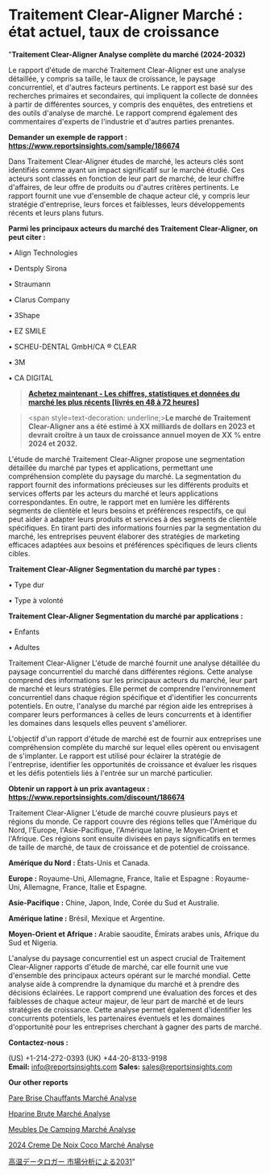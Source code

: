 # Traitement Clear-Aligner Marché : état actuel, taux de croissance

"<strong>Traitement Clear-Aligner Analyse complète du marché (2024-2032)</strong>

Le rapport d'étude de marché Traitement Clear-Aligner est une analyse détaillée, y compris sa taille, le taux de croissance, le paysage concurrentiel, et d'autres facteurs pertinents. Le rapport est basé sur des recherches primaires et secondaires, qui impliquent la collecte de données à partir de différentes sources, y compris des enquêtes, des entretiens et des outils d'analyse de marché. Le rapport comprend également des commentaires d'experts de l'industrie et d'autres parties prenantes.

<strong>Demander un exemple de rapport : </strong><strong><a href=https://www.reportsinsights.com/sample/186674>https://www.reportsinsights.com/sample/186674</a></strong>

Dans Traitement Clear-Aligner études de marché, les acteurs clés sont identifiés comme ayant un impact significatif sur le marché étudié. Ces acteurs sont classés en fonction de leur part de marché, de leur chiffre d'affaires, de leur offre de produits ou d'autres critères pertinents. Le rapport fournit une vue d'ensemble de chaque acteur clé, y compris leur stratégie d'entreprise, leurs forces et faiblesses, leurs développements récents et leurs plans futurs.

<strong>Parmi les principaux acteurs du marché des Traitement Clear-Aligner, on peut citer :</strong>

• Align Technologies

• Dentsply Sirona

• Straumann

• Clarus Company

• 3Shape

• EZ SMILE

• SCHEU-DENTAL GmbH/CA ® CLEAR

• 3M

• CA DIGITAL

<blockquote><a href=https://reportsinsights.com/buynow/186674><span style=text-decoration: underline;><strong>Achetez maintenant - Les chiffres, statistiques et données du marché les plus récents [livrés en 48 à 72 heures]</strong></span></a></blockquote>
<blockquote>
<div class=group w-full text-gray-800 dark:text-gray-100 border-b border-black/10 dark:border-gray-900/50 bg-gray-50 dark:bg-[#444654]>
<div class=flex p-4 gap-4 text-base md:gap-6 md:max-w-2xl lg:max-w-xl xl:max-w-3xl md:py-6 lg:px-0 m-auto>
<div class=relative flex flex-col w-[calc(100%-50px)] gap-1 md:gap-3 lg:w-[calc(100%-115px)]>
<div class=flex flex-grow flex-col gap-3>
<div class=min-h-[20px] flex flex-col items-start gap-4 whitespace-pre-wrap break-words>
<div class=result-streaming markdown prose w-full break-words dark:prose-invert light>

<span style=text-decoration: underline;><strong>Le marché de Traitement Clear-Aligner ans a été estimé à XX milliards de dollars en 2023 et devrait croître à un taux de croissance annuel moyen de XX % entre 2024 et 2032.</strong></span>

</div>
</div>
</div>
</div>
</div>
</div></blockquote>
L'étude de marché Traitement Clear-Aligner propose une segmentation détaillée du marché par types et applications, permettant une compréhension complète du paysage du marché. La segmentation du rapport fournit des informations précieuses sur les différents produits et services offerts par les acteurs du marché et leurs applications correspondantes. En outre, le rapport met en lumière les différents segments de clientèle et leurs besoins et préférences respectifs, ce qui peut aider à adapter leurs produits et services à des segments de clientèle spécifiques. En tirant parti des informations fournies par la segmentation du marché, les entreprises peuvent élaborer des stratégies de marketing efficaces adaptées aux besoins et préférences spécifiques de leurs clients cibles.

<strong>Traitement Clear-Aligner Segmentation du marché par types :</strong>

• Type dur

• Type à volonté

<strong>Traitement Clear-Aligner Segmentation du marché par applications :</strong>

• Enfants

• Adultes

Traitement Clear-Aligner L'étude de marché fournit une analyse détaillée du paysage concurrentiel du marché dans différentes régions. Cette analyse comprend des informations sur les principaux acteurs du marché, leur part de marché et leurs stratégies. Elle permet de comprendre l'environnement concurrentiel dans chaque région spécifique et d'identifier les concurrents potentiels. En outre, l'analyse du marché par région aide les entreprises à comparer leurs performances à celles de leurs concurrents et à identifier les domaines dans lesquels elles peuvent s'améliorer.

L'objectif d'un rapport d'étude de marché est de fournir aux entreprises une compréhension complète du marché sur lequel elles opèrent ou envisagent de s'implanter. Le rapport est utilisé pour éclairer la stratégie de l'entreprise, identifier les opportunités de croissance et évaluer les risques et les défis potentiels liés à l'entrée sur un marché particulier.

<strong>Obtenir un rapport à un prix avantageux : <a href=https://www.reportsinsights.com/discount/186674>https://www.reportsinsights.com/discount/186674</a></strong>

Traitement Clear-Aligner L'étude de marché couvre plusieurs pays et régions du monde. Ce rapport couvre des régions telles que l'Amérique du Nord, l'Europe, l'Asie-Pacifique, l'Amérique latine, le Moyen-Orient et l'Afrique. Ces régions sont ensuite divisées en pays significatifs en termes de taille de marché, de taux de croissance et de potentiel de croissance.

<strong>Amérique du Nord :</strong> États-Unis et Canada.

<strong>Europe :</strong> Royaume-Uni, Allemagne, France, Italie et Espagne : Royaume-Uni, Allemagne, France, Italie et Espagne.

<strong>Asie-Pacifique :</strong> Chine, Japon, Inde, Corée du Sud et Australie.

<strong>Amérique latine :</strong> Brésil, Mexique et Argentine.

<strong>Moyen-Orient et Afrique :</strong> Arabie saoudite, Émirats arabes unis, Afrique du Sud et Nigeria.

L'analyse du paysage concurrentiel est un aspect crucial de Traitement Clear-Aligner rapports d'étude de marché, car elle fournit une vue d'ensemble des principaux acteurs opérant sur le marché mondial. Cette analyse aide à comprendre la dynamique du marché et à prendre des décisions éclairées. Le rapport comprend une évaluation des forces et des faiblesses de chaque acteur majeur, de leur part de marché et de leurs stratégies de croissance. Cette analyse permet également d'identifier les concurrents potentiels, les partenaires éventuels et les domaines d'opportunité pour les entreprises cherchant à gagner des parts de marché.

<strong>Contactez-nous :</strong>

(US) +1-214-272-0393
(UK) +44-20-8133-9198
<strong>Email:</strong> <a>info@reportsinsights.com</a>
<strong>Sales:</strong> <a>sales@reportsinsights.com</a>

<strong>Our other reports</strong>

<a href=https://www.linkedin.com/pulse/pare-brise-chauffants-march%C3%A9-segmentation-yjcef/>Pare Brise Chauffants Marché Analyse</a>

<a href=https://www.linkedin.com/pulse/h%C3%A9parine-brute-march%C3%A9informations-couvertes-x3khc/>Hparine Brute Marché Analyse</a>

<a href=https://www.linkedin.com/pulse/meubles-de-camping-march%C3%A9-valorisation-2024-arqtf/>Meubles De Camping Marché Analyse</a>

<a href=https://www.linkedin.com/pulse/2024-creme-de-noix-coco-march%C3%A9-informations-bas%C3%A9es-dzd8c/>2024 Creme De Noix Coco Marché Analyse</a>

<a href=https://www.linkedin.com/pulse/高温データロガー-市場2023topベンダーによる新しい調査-consumer-trends-chronicle-360/>高温データロガー 市場分析による2031</a>"
